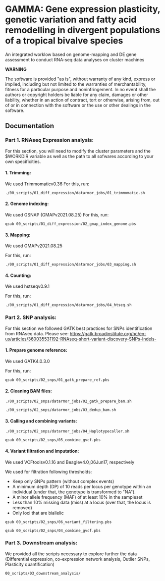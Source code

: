 # GAMMA: Gene expression plasticity, genetic variation and fatty acid remodelling in divergent populations of a tropical bivalve species

An integrated worklow based on genome-mapping and DE gene assessment to conduct RNA-seq data analyses on cluster machines


**WARNING**

The software is provided "as is", without warranty of any kind, express or implied, including but not limited to the warranties of merchantability, fitness for a particular purpose and noninfringement. In no event shall the authors or copyright holders be liable for any claim, damages or other liability, whether in an action of contract, tort or otherwise, arising from, out of or in connection with the software or the use or other dealings in the software.


## Documentation

### Part 1. RNAseq Expression analysis:


For this section, you will need to modify the cluster parameters and the $WORKDIR variable as well as the path to all sofwares according to your own specificities.


#### 1. Trimming:

We used Trimmomaticv0.36
For this, run:

```shell
./00_scripts/01_diff_expression/datarmor_jobs/01_trimmomatic.sh
```


#### 2. Genome indexing:

We used GSNAP (GMAPv2021.08.25)
For this, run:

```shell
qsub 00_scripts/01_diff_expression/02_gmap_index_genome.pbs
```


#### 3. Mapping:

We used GMAPv2021.08.25

For this, run:

```shell
./00_scripts/01_diff_expression/datarmor_jobs/03_mapping.sh
```

#### 4. Counting:

We used hstseqv0.9.1

For this, run:

```shell
./00_scripts/01_diff_expression/datarmor_jobs/04_htseq.sh
```

### Part 2. SNP analysis:

For this section we followed GATK best practices for SNPs identification from RNAseq data. Please see: https://gatk.broadinstitute.org/hc/en-us/articles/360035531192-RNAseq-short-variant-discovery-SNPs-Indels-

#### 1. Prepare genome reference:

We used GATK4.0.3.0

For this, run:

```shell
qsub 00_scripts/02_snps/01_gatk_prepare_ref.pbs
```

#### 2. Cleaning BAM files:

```shell
./00_scripts/02_snps/datarmor_jobs/02_gatk_prepare_bam.sh
```

```shell
./00_scripts/02_snps/datarmor_jobs/03_dedup_bam.sh
```

#### 3. Calling and combining variants:

```shell
./00_scripts/02_snps/datarmor_jobs/04_Haplotypecaller.sh
```

```shell
qsub 00_scripts/02_snps/05_combine_gvcf.pbs
```

#### 4. Variant filtration and imputation:

We used VCFtoolsv0.1.16 and Beaglev4.0_06Jun17, respectively

We used for filtration following thresholds:
* Keep only SNPs pattern (without complex events)
* A minimum depth (DP) of 10 reads per locus per genotype within an individual (under that, the genotype is transformed to "NA").
* A minor allele frequency (MAF) of at least 10% in the sampleset
* Less than 10% missing data (miss) at a locus (over that, the locus is removed)
* Only loci that are biallelic
 

```shell
qsub 00_scripts/02_snps/06_variant_filtering.pbs
```
 
 ```shell
qsub 00_scripts/02_snps/04_combine_gvcf.pbs
```
 
### Part 3. Downstream analysis:

We provided all the scripts necessary to explore further the data (Differential expression, co-expression network analysis, Outlier SNPs, Plasticity quantification)


```shell
00_scripts/03_downstream_analysis/
```
